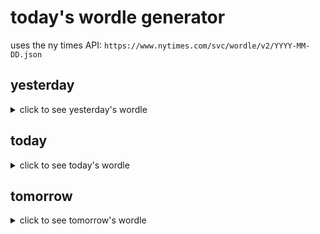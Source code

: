 # today's wordle generator

uses the ny times API: `https://www.nytimes.com/svc/wordle/v2/YYYY-MM-DD.json`

## yesterday

<details>
    <summary>click to see yesterday's wordle</summary>

    polyp

</details>

## today

<details>
    <summary>click to see today's wordle</summary>

    brook

</details>

## tomorrow

<details>
    <summary>click to see tomorrow's wordle</summary>

    bully

</details>
